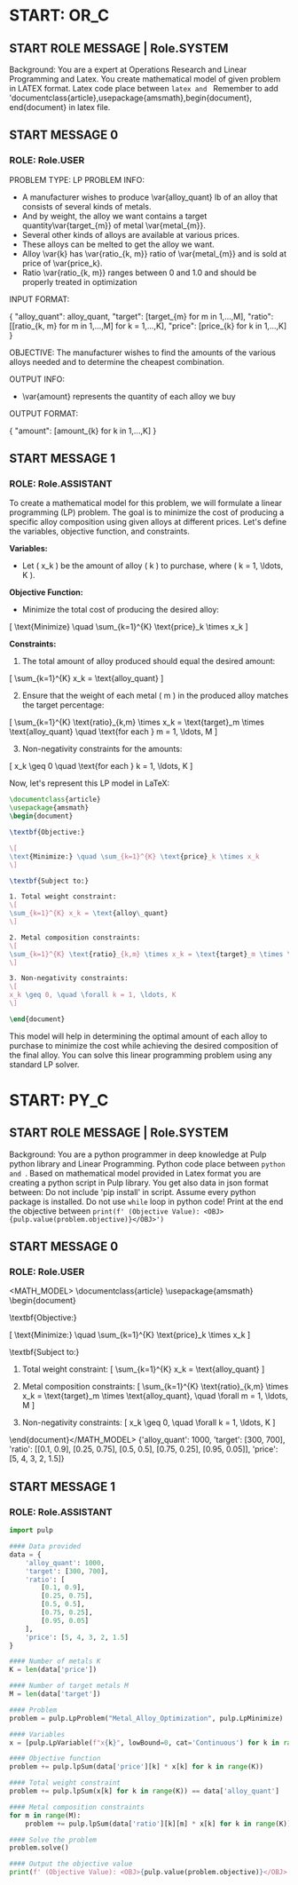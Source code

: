 # START: OR_C 
## START ROLE MESSAGE | Role.SYSTEM 
Background: You are a expert at Operations Research and Linear Programming and Latex. You create mathematical model of given problem in LATEX format. Latex code place between ```latex and ``` Remember to add 'documentclass{article},usepackage{amsmath},begin{document}, end{document} in latex file. 
## START MESSAGE 0 
### ROLE: Role.USER
<DESCRIPTION>
PROBLEM TYPE: LP
PROBLEM INFO:

- A manufacturer wishes to produce \var{alloy_quant} lb of an alloy that consists of several kinds of metals.
- And by weight, the alloy we want contains a target quantity\var{target_{m}} of metal \var{metal_{m}}.
- Several other kinds of alloys are available at various prices. 
- These alloys can be melted to get the alloy we want.
- Alloy \var{k} has \var{ratio_{k, m}} ratio of \var{metal_{m}} and is sold at price of \var{price_k}.
- Ratio \var{ratio_{k, m}} ranges between 0 and 1.0 and should be properly treated in optimization

INPUT FORMAT:

{
	"alloy_quant": alloy_quant,
	"target": [target_{m} for m in 1,...,M],
	"ratio": [[ratio_{k, m} for m in 1,...,M] for k = 1,...,K],
	"price": [price_{k} for k in 1,...,K]
}

OBJECTIVE: The manufacturer wishes to find the amounts of the various alloys needed and to determine the cheapest combination.

OUTPUT INFO:

- \var{amount} represents the quantity of each alloy we buy

OUTPUT FORMAT:

{
	"amount": [amount_{k} for k in 1,...,K]
}
</DESCRIPTION>


## START MESSAGE 1 
### ROLE: Role.ASSISTANT
To create a mathematical model for this problem, we will formulate a linear programming (LP) problem. The goal is to minimize the cost of producing a specific alloy composition using given alloys at different prices. Let's define the variables, objective function, and constraints.

**Variables:**
- Let \( x_k \) be the amount of alloy \( k \) to purchase, where \( k = 1, \ldots, K \).

**Objective Function:**
- Minimize the total cost of producing the desired alloy:

\[
\text{Minimize} \quad \sum_{k=1}^{K} \text{price}_k \times x_k
\]

**Constraints:**
1. The total amount of alloy produced should equal the desired amount:

\[
\sum_{k=1}^{K} x_k = \text{alloy\_quant}
\]

2. Ensure that the weight of each metal \( m \) in the produced alloy matches the target percentage:

\[
\sum_{k=1}^{K} \text{ratio}_{k,m} \times x_k = \text{target}_m \times \text{alloy\_quant} \quad \text{for each } m = 1, \ldots, M
\]

3. Non-negativity constraints for the amounts:

\[
x_k \geq 0 \quad \text{for each } k = 1, \ldots, K
\]

Now, let's represent this LP model in LaTeX:

```latex
\documentclass{article}
\usepackage{amsmath}
\begin{document}

\textbf{Objective:}

\[
\text{Minimize:} \quad \sum_{k=1}^{K} \text{price}_k \times x_k
\]

\textbf{Subject to:}

1. Total weight constraint:
\[
\sum_{k=1}^{K} x_k = \text{alloy\_quant}
\]

2. Metal composition constraints:
\[
\sum_{k=1}^{K} \text{ratio}_{k,m} \times x_k = \text{target}_m \times \text{alloy\_quant}, \quad \forall m = 1, \ldots, M
\]

3. Non-negativity constraints:
\[
x_k \geq 0, \quad \forall k = 1, \ldots, K
\]

\end{document}
```

This model will help in determining the optimal amount of each alloy to purchase to minimize the cost while achieving the desired composition of the final alloy. You can solve this linear programming problem using any standard LP solver.

# START: PY_C 
## START ROLE MESSAGE | Role.SYSTEM 
Background: You are a python programmer in deep knowledge at Pulp python library and Linear Programming. Python code place between ```python and ```. Based on mathematical model provided in Latex format you are creating a python script in Pulp library. You get also data in json format between: <DATA></DATA> Do not include 'pip install' in script. Assume every python package is installed. Do not use `while` loop in python code! Print at the end the objective between <OBJ></OBJ> `print(f' (Objective Value): <OBJ>{pulp.value(problem.objective)}</OBJ>')` 
## START MESSAGE 0 
### ROLE: Role.USER
<MATH_MODEL>
\documentclass{article}
\usepackage{amsmath}
\begin{document}

\textbf{Objective:}

\[
\text{Minimize:} \quad \sum_{k=1}^{K} \text{price}_k \times x_k
\]

\textbf{Subject to:}

1. Total weight constraint:
\[
\sum_{k=1}^{K} x_k = \text{alloy\_quant}
\]

2. Metal composition constraints:
\[
\sum_{k=1}^{K} \text{ratio}_{k,m} \times x_k = \text{target}_m \times \text{alloy\_quant}, \quad \forall m = 1, \ldots, M
\]

3. Non-negativity constraints:
\[
x_k \geq 0, \quad \forall k = 1, \ldots, K
\]

\end{document}</MATH_MODEL>
<DATA>
{'alloy_quant': 1000, 'target': [300, 700], 'ratio': [[0.1, 0.9], [0.25, 0.75], [0.5, 0.5], [0.75, 0.25], [0.95, 0.05]], 'price': [5, 4, 3, 2, 1.5]}</DATA>


## START MESSAGE 1 
### ROLE: Role.ASSISTANT
```python
import pulp

#### Data provided
data = {
    'alloy_quant': 1000,
    'target': [300, 700],
    'ratio': [
        [0.1, 0.9],
        [0.25, 0.75],
        [0.5, 0.5],
        [0.75, 0.25],
        [0.95, 0.05]
    ],
    'price': [5, 4, 3, 2, 1.5]
}

#### Number of metals K
K = len(data['price'])

#### Number of target metals M
M = len(data['target'])

#### Problem
problem = pulp.LpProblem("Metal_Alloy_Optimization", pulp.LpMinimize)

#### Variables
x = [pulp.LpVariable(f"x{k}", lowBound=0, cat='Continuous') for k in range(K)]

#### Objective function
problem += pulp.lpSum(data['price'][k] * x[k] for k in range(K))

#### Total weight constraint
problem += pulp.lpSum(x[k] for k in range(K)) == data['alloy_quant']

#### Metal composition constraints
for m in range(M):
    problem += pulp.lpSum(data['ratio'][k][m] * x[k] for k in range(K)) == data['target'][m]

#### Solve the problem
problem.solve()

#### Output the objective value
print(f' (Objective Value): <OBJ>{pulp.value(problem.objective)}</OBJ>')
```

